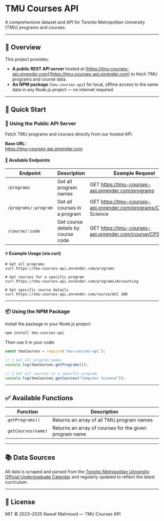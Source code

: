 # TMU Courses API

A comprehensive dataset and API for Toronto Metropolitan University (TMU) programs and courses.

---

## 🧭 Overview

This project provides:

- **A public REST API server** hosted at [https://tmu-courses-api.onrender.com](https://tmu-courses-api.onrender.com) to fetch TMU programs and course data.  
- **An NPM package** (`tmu-courses-api`) for local, offline access to the same data in any Node.js project — no internet required.

---

## 🚀 Quick Start

### 📡 Using the Public API Server

Fetch TMU programs and courses directly from our hosted API.

**Base URL:**  
https://tmu-courses-api.onrender.com

#### 🔗 Available Endpoints

| Endpoint                | Description                        | Example Request                                                                 |
|------------------------|------------------------------------|---------------------------------------------------------------------------------|
| `/programs`            | Get all program names              | GET https://tmu-courses-api.onrender.com/programs                               |
| `/programs/:program`   | Get all courses in a program       | GET https://tmu-courses-api.onrender.com/programs/Computer Science              |
| `/course/:code`        | Get course details by course code  | GET https://tmu-courses-api.onrender.com/course/CPS 109                         |

#### 💡 Example Usage (via curl)

    # Get all programs
    curl https://tmu-courses-api.onrender.com/programs

    # Get courses for a specific program
    curl https://tmu-courses-api.onrender.com/programs/Accounting

    # Get specific course details
    curl https://tmu-courses-api.onrender.com/course/ACC 100

---

### 📦 Using the NPM Package

Install the package in your Node.js project:

```bash
npm install tmu-courses-api
```

Then use it in your code:

```js
const tmuCourses = require('tmu-courses-api');

// 🔹 Get all program names
console.log(tmuCourses.getPrograms());

// 🔹 Get all courses in a specific program
console.log(tmuCourses.getCourses("Computer Science"));

```

---

## ✅ Available Functions

| Function                  | Description                                                                 |
|--------------------------|-----------------------------------------------------------------------------|
| `getPrograms()`          | Returns an array of all TMU program names                                   |
| `getCourses(name)`       | Returns an array of courses for the given program name                      |

---

## 📚 Data Sources

All data is scraped and parsed from the [Toronto Metropolitan University Official Undergraduate Calendar](https://www.torontomu.ca/calendar/2025-2026/courses/) and regularly updated to reflect the latest curriculum.

---

## 📄 License

MIT © 2023–2025 Nawaf Mahmood — TMU Courses API
